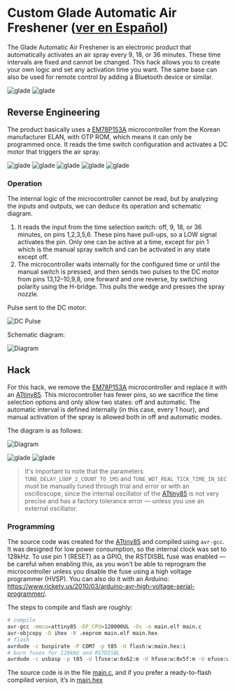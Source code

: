 # Custom Glade Automatic Air Freshener ([ver en Español](README_ES.md))

The Glade Automatic Air Freshener is an electronic product that automatically activates an air spray every 9, 18, or 36 minutes. These time intervals are fixed and cannot be changed. This hack allows you to create your own logic and set any activation time you want. The same base can also be used for remote control by adding a Bluetooth device or similar.

![glade](res/20250623_152617.jpg)
![glade](res/20250623_010030.jpg)

## Reverse Engineering

The product basically uses a [EM78P153A](res/EM78P153A-ELANMicroelectronics.pdf) microcontroller from the Korean manufacturer ELAN, with OTP ROM, which means it can only be programmed once. It reads the time switch configuration and activates a DC motor that triggers the air spray.

![glade](res/20250617_234056.jpg)
![glade](res/20250617_234024.jpg)
![glade](res/20250617_234016.jpg)
![glade](res/20250617_234004.png)
![glade](res/20250617_233952.png)

### Operation

The internal logic of the microcontroller cannot be read, but by analyzing the inputs and outputs, we can deduce its operation and schematic diagram.

1. It reads the input from the time selection switch: off, 9, 18, or 36 minutes, on pins 1,2,3,5,6. These pins have pull-ups, so a LOW signal activates the pin. Only one can be active at a time, except for pin 1 which is the manual spray switch and can be activated in any state except off.
2. The microcontroller waits internally for the configured time or until the manual switch is pressed, and then sends two pulses to the DC motor from pins 13,12–10,9,8, one forward and one reverse, by switching polarity using the H-bridge. This pulls the wedge and presses the spray nozzle.

Pulse sent to the DC motor:

![DC Pulse](res/pulso_spray.png)

Schematic diagram:

![Diagram](res/glade_em78.png)

## Hack

For this hack, we remove the [EM78P153A](res/EM78P153A-ELANMicroelectronics.pdf) microcontroller and replace it with an [ATtiny85](res/atmel-2586-avr-8-attiny85_datasheet.pdf). This microcontroller has fewer pins, so we sacrifice the time selection options and only allow two states: off and automatic. The automatic interval is defined internally (in this case, every 1 hour), and manual activation of the spray is allowed both in off and automatic modes.

The diagram is as follows:

![Diagram](res/glade_attiny85.png)

![glade](res/20250622_230739.jpg)
![glade](res/20250623_005728.jpg)

> It's important to note that the parameters `TUNE_DELAY_LOOP_2_COUNT_TO_1MS` and `TUNE_WDT_REAL_TICK_TIME_IN_SEC` must be manually tuned through trial and error or with an oscilloscope, since the internal oscillator of the [ATtiny85](res/atmel-2586-avr-8-attiny85_datasheet.pdf) is not very precise and has a factory tolerance error — unless you use an external oscillator.

### Programming

The source code was created for the [ATtiny85](res/atmel-2586-avr-8-attiny85_datasheet.pdf) and compiled using `avr-gcc`. It was designed for low power consumption, so the internal clock was set to 128kHz. To use pin 1 (RESET) as a GPIO, the RSTDISBL fuse was enabled — be careful when enabling this, as you won't be able to reprogram the microcontroller unless you disable the fuse using a high voltage programmer (HVSP). You can also do it with an Arduino: https://www.rickety.us/2010/03/arduino-avr-high-voltage-serial-programmer/.

The steps to compile and flash are roughly:

```sh
# compile
avr-gcc -mmcu=attiny85 -DF_CPU=128000UL -Os -o main.elf main.c
avr-objcopy -O ihex -R .eeprom main.elf main.hex
# flash
avrdude -c buspirate -P COM7 -p t85 -U flash:w:main.hex:i
# burn fuses for 128kHz and RSTDISBL
avrdude -c usbasp -p t85 -U lfuse:w:0x62:m -U hfuse:w:0x5f:m -U efuse:w:0xff:m
```

The source code is in the file [main.c](main.c), and if you prefer a ready-to-flash compiled version, it’s in [main.hex](main.hex)
